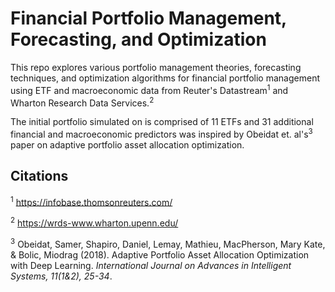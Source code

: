 # Financial Portfolio Management, Forecasting, and Optimization 

This repo explores various portfolio management theories, forecasting techniques, and optimization algorithms for financial portfolio management using ETF and macroeconomic data from Reuter's Datastream<sup>1</sup> and Wharton Research Data Services.<sup>2</sup>

The initial portfolio simulated on is comprised of 11 ETFs and 31 additional financial and macroeconomic predictors was inspired by Obeidat et. al's<sup>3</sup> paper on adaptive portfolio asset allocation optimization. 


## Citations 

<sup>1</sup> https://infobase.thomsonreuters.com/

<sup>2</sup> https://wrds-www.wharton.upenn.edu/

<sup>3</sup>  Obeidat, Samer, Shapiro, Daniel, Lemay, Mathieu, MacPherson, Mary Kate, & Bolic, Miodrag (2018). Adaptive Portfolio Asset Allocation Optimization with Deep Learning. _International Journal on Advances in Intelligent Systems, 11(1&2), 25-34_.
